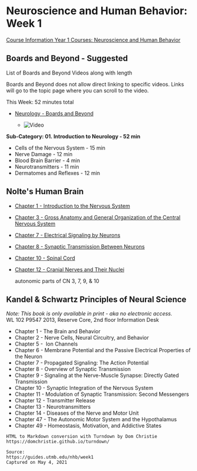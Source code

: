 # Neuroscience and Human Behavior: Week 1

[Course Information Year 1 Courses: Neuroscience and Human Behavior](/usmle/nhb/course-information.md)

## Boards and Beyond - Suggested

List of Boards and Beyond Videos along with length

Boards and Beyond does not allow direct linking to specific videos. Links will go to the topic page where you can scroll to the video.

This Week: 52 minutes total

*   [Neurology - Boards and Beyond](https://boardsbeyond.com/category/step-1/neurology)
    
    *   ![Video](//libapps.s3.amazonaws.com/sites/998/icons/11712/PlayButton.png "Video  ")
    

**Sub-Category: 01. Introduction to Neurology - 52 min**

*   Cells of the Nervous System - 15 min
*   Nerve Damage - 12 min
*   Blood Brain Barrier - 4 min
*   Neurotransmitters - 11 min
*   Dermatomes and Reflexes - 12 min

## Nolte's Human Brain

*   [Chapter 1 - Introduction to the Nervous System](http://libux.utmb.edu/login?url=https://www.clinicalkey.com/#!/content/book/3-s2.0-B9780323653985000011)
    
*   [Chapter 3 - Gross Anatomy and General Organization of the Central Nervous System](http://libux.utmb.edu/login?url=https://www.clinicalkey.com/#!/content/book/3-s2.0-B9780323653985000035)
    
*   [Chapter 7 - Electrical Signaling by Neurons](http://libux.utmb.edu/login?url=https://www.clinicalkey.com/#!/content/book/3-s2.0-B9780323653985000072)
    
*   [Chapter 8 - Synaptic Transmission Between Neurons](http://libux.utmb.edu/login?url=https://www.clinicalkey.com/#!/content/book/3-s2.0-B9780323653985000084)
    
*   [Chapter 10 - Spinal Cord](https://www.clinicalkey.com/#!/content/book/3-s2.0-B9780323653985000102)
    
*   [Chapter 12 - Cranial Nerves and Their Nuclei](http://libux.utmb.edu/login?url=https://www.clinicalkey.com/#!/content/book/3-s2.0-B9780323653985000126)
    
    autonomic parts of CN 3, 7, 9, & 10
    

## Kandel & Schwartz Principles of Neural Science

_Note:_ _This book is only available in print - aka no electronic access._  
WL 102 P9547 2013, Reserve Core, 2nd floor Information Desk

*   Chapter 1 - The Brain and Behavior
*   Chapter 2 - Nerve Cells, Neural Circuitry, and Behavior
*   Chapter 5 -  Ion Channels
*   Chapter 6 - Membrane Potential and the Passive Electrical Properties of the Neuron
*   Chapter 7 - Propagated Signaling: The Action Potential
*   Chapter 8 - Overview of Synaptic Transmission
*   Chapter 9 - Signaling at the Nerve-Muscle Synapse: Directly Gated Transmission
*   Chapter 10 - Synaptic Integration of the Nervous System
*   Chapter 11 - Modulation of Synaptic Transmission: Second Messengers
*   Chapter 12 - Transmitter Release
*   Chapter 13 - Neurotransmitters
*   Chapter 14 - Diseases of the Nerve and Motor Unit
*   Chapter 47 - The Autonomic Motor System and the Hypothalamus
*   Chapter 49 - Homeostasis, Motivation, and Addictive States

```
HTML to Markdown conversion with Turndown by Dom Christie
https://domchristie.github.io/turndown/

Source:
https://guides.utmb.edu/nhb/week1
Captured on May 4, 2021
```
